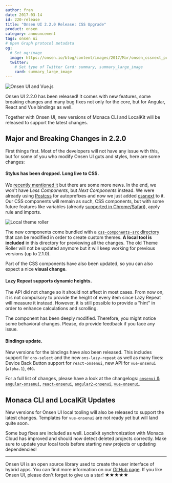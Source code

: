 ```yaml
---
author: fran
date: 2017-03-14
id: 220-release
title: "Onsen UI 2.2.0 Release: CSS Upgrade"
product: onsen
category: announcement
tags: onsen ui
# Open Graph protocol metadata
og:
  # Set og:image
  image: https://onsen.io/blog/content/images/2017/Mar/onsen_cssnext_postcss.png
  twitter:
    # Set type of Twitter Card: summary, summary_large_image
    card: summary_large_image
---
```


![Onsen UI and Vue.js](/blog/content/images/2017/Mar/onsen_cssnext_postcss.png)

Onsen UI 2.2.0 has been released! It comes with new features, some breaking changes and many bug fixes not only for the core, but for Angular, React and Vue bindings as well.

Together with Onsen UI, new versions of Monaca CLI and LocalKit will be released to support the latest changes.

<!-- more -->

## Major and  Breaking Changes in 2.2.0

First things first. Most of the developers will not have any issue with this, but for some of you who modify Onsen UI guts and styles, here are some changes:

#### Stylus has been dropped. Long live to CSS.

We [recently mentioned it](/blog/onsen-news-roadmap-after-210/) but there are some more news. In the end, we won't have *Less Components*, but *Next Components* instead. We were already using [Postcss](http://postcss.org/) for autoprefixes and now we just added [cssnext](http://cssnext.github.io/) to it. Our CSS components will remain as such, CSS components, but with some future features like variables (already [supported in Chrome/Safari](http://caniuse.com/#feat=css-variables)), apply rule and imports.

![Local theme roller](/blog/content/images/2017/Mar/local-theme-roller.png)

The new components come bundled with a [`css-components-src` directory](https://github.com/OnsenUI/OnsenUI-dist/tree/2.2.0/css-components-src) that can be modified in order to create custom themes. **A local tool is included** in this directory for previewing all the changes. The old Theme Roller will not be updated anymore but it will keep working for previous versions (up to 2.1.0).

Part of the CSS components have also been updated, so you can also expect a nice **visual change**.

#### Lazy Repeat supports dynamic heights.

The API did not change so it should not affect in most cases. From now on, it is not compulsory to provide the height of every item since Lazy Repeat will measure it instead. However, it is still possible to provide a "hint" in order to enhance calculations and scrolling.

The component has been deeply modified. Therefore, you might notice some behavioral changes. Please, do provide feedback if you face any issue.

#### Bindings update.

New versions for the bindings have also been released. This includes support for `ons-select` and the new `ons-lazy-repeat` as well as many fixes: Device Back Button support for `react-onsenui`, new API for `vue-onsenui` (`alpha.1`), etc.

For a full list of changes, please have a look at the changelogs: [`onsenui` & `angular-onsenui`](https://github.com/OnsenUI/OnsenUI/blob/master/CHANGELOG.md), [`react-onsenui`](https://github.com/OnsenUI/OnsenUI/blob/master/bindings/react/CHANGELOG.md), [`angular2-onsenui`](https://github.com/OnsenUI/OnsenUI/blob/master/bindings/angular2/CHANGELOG.md), [`vue-onsenui`](https://github.com/OnsenUI/OnsenUI/blob/master/bindings/vue/CHANGELOG.md).


## Monaca CLI and LocalKit Updates

New versions for Onsen UI local tooling will also be released to support the latest changes. Templates for `vue-onsenui` are not ready yet but will land quite soon.

Some bug fixes are included as well. Localkit synchronization with Monaca Cloud has improved and should now detect deleted projects correctly. Make sure to update your local tools before starting new projects or updating dependencies!


---

Onsen UI is an open source library used to create the user interface of hybrid apps. You can find more information on our [GitHub page](https://github.com/OnsenUI/OnsenUI). If you like Onsen UI, please don't forget to give us a star! ★★★★★

